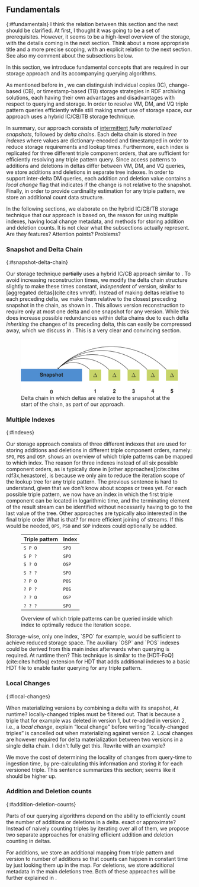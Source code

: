 ## Fundamentals
{:#fundamentals}
<span class="comment" data-author="RV">I think the relation between this section and the next should be clarified. At first, I thought it was going to be a set of prerequisites. However, it seems to be a high-level overview of the storage, with the details coming in the next section. Think about a more appropriate title and a more precise scoping, with an explicit relation to the next section. See also my comment about the subsections below.</span>

In this section, we introduce fundamental concepts
that are required in our storage approach and its accompanying querying algorithms.

As mentioned before in [](#related-work), we can distinguish individual copies (IC),
change-based (CB), or timestamp-based (TB) storage strategies in RDF archiving solutions,
each having their own advantages and disadvantages with respect to querying and storage.
In order to resolve VM, DM, and VQ triple pattern queries efficiently while still making smart use of storage space,
our approach uses a hybrid IC/CB/TB storage technique.

In summary, our approach consists of <ins class="comment">intermittent</ins> _fully materialized snapshots_, followed by _delta chains_.
Each delta chain is stored in _tree indexes_ where values are dictionary-encoded and timestamped
in order to reduce storage requirements and lookup times.
Furthermore, each index is replicated for three different triple component orders,
that are sufficient for efficiently resolving any triple pattern query.
Since access patterns to additions and deletions in deltas differ between VM, DM, and VQ queries,
we store additions and deletions in separate tree indexes.
In order to support inter-delta DM queries, each addition and deletion value contains a _local change_ flag
that indicates if the change is not relative to the snapshot.
Finally, in order to provide cardinality estimation for any triple pattern,
we store an additional count data structure.

In the following sections, we elaborate on the hybrid IC/CB/TB storage technique that our approach is based on,
the reason for using multiple indexes,
having local change metadata,
and methods for storing addition and deletion counts.
<span class="comment" data-author="RV">It is not clear what the subsections actually represent. Are they features? Attention points? Problems?</span>

### Snapshot and Delta Chain
{:#snapshot-delta-chain}

Our storage technique <del class="comment">partially</del> uses a hybrid IC/CB approach similar to [](#regular-delta-chain).
To avoid increasing reconstruction times,
we modify the delta chain structure slightly to make these times constant,
_independent_ of version, similar to [aggregated deltas](cite:cites vmrdf).
Instead of making deltas relative to each preceding delta,
we make them relative to the closest preceding snapshot in the chain, as shown in [](#alternative-delta-chain).
This allows version reconstruction to require only at most one delta and one snapshot for any version.
While this does increase possible redundancies within delta chains
due to each delta _inheriting_ the changes of its preceding delta,
this can easily be compressed away, which we discuss in [](#storage).
<span class="comment" data-author="RV">This is a very clear and convincing section.</span>

<figure id="alternative-delta-chain">
<img src="img/alternative-delta-chain.svg" alt="[alternative delta chain]">
<figcaption markdown="block">
Delta chain in which deltas are relative to the snapshot at the start of the chain, as part of our approach.
</figcaption>
</figure>

### Multiple Indexes
{:#indexes}

Our storage approach consists of three different indexes that are used for storing additions and deletions
in different triple component orders, namely: `SPO`, `POS` and `OSP`.
[](#triple-pattern-index-mapping) shows an overview of which triple patterns can be mapped to which index.
The reason for three indexes instead of all six possible component orders,
as is typically done in [other approaches](cite:cites rdf3x,hexastore),
is because we only aim to reduce the iteration scope of the lookup tree for any triple pattern.
<span class="comment" data-author="RV">The previous sentence is hard to understand, given that we don't know about scopes or trees yet.</span>
For each possible triple pattern,
we now have an index in which the first triple component can be located in logarithmic time,
and the terminating element of the result stream can be identified without necessarily having <span class="rephrase">to go to</span> the last value of the tree.
Other approaches are typically also interested in the final triple order
<span class="comment" data-author="RV">What is that?</span>
for more efficient joining of streams.
If this would be needed, `OPS`, `PSO` and `SOP` indexes could optionally be added.

<figure id="triple-pattern-index-mapping" class="table" markdown="1">

| Triple pattern | Index |
| -------------- |-------|
| `S P O`        | `SPO` |
| `S P ?`        | `SPO` |
| `S ? O`        | `OSP` |
| `S ? ?`        | `SPO` |
| `? P O`        | `POS` |
| `? P ?`        | `POS` |
| `? ? O`        | `OSP` |
| `? ? ?`        | `SPO` |


<figcaption markdown="block">
Overview of which triple patterns can be queried inside which index to optimally reduce the iteration scope.
</figcaption>
</figure>

<span class="confusing rephrase">
Storage-wise, only one index, `SPO` for example, would be sufficient to achieve reduced storage space.
</span>
The auxiliary `OSP` and `POS` indexes could be derived from this main index afterwards when querying is required.
<span class="comment" data-author="RV">At runtime then?</span>
This technique is similar to the [HDT-FoQ](cite:cites hdtfoq) extension for HDT that adds additional indexes to a basic HDT file
to enable faster querying for any triple pattern.

### Local Changes
{:#local-changes}

When materializing versions by combining a delta with its snapshot,
<span class="comment" data-author="RV">At runtime?</span>
locally-changed triples must be filtered out.
That is because a triple that for example was deleted in version 1, but re-added in version 2, i.e., a _local change_,
<span class="comment" data-author="RV">explain <q>local change</q> before writing <q>locally-changed triples</q></span>
is cancelled out when materializing against version 2.
Local changes are however required for delta materialization between two versions in a single delta chain.
<span class="comment" data-author="RV">I didn't fully get this. Rewrite with an example?</span>

We move the cost of determining the locality of changes from query-time to ingestion time,
by pre-calculating this information and storing it for each versioned triple.
<span class="comment" data-author="RV">This sentence summarizes this section; seems like it should be higher up.</span>

### Addition and Deletion counts
{:#addition-deletion-counts}

Parts of our querying algorithms depend on the ability to efficiently count
the number of additions or deletions in a delta.
<span class="comment" data-author="RV">exact or approximate?</span>
Instead of naively counting triples by iterating over all of them,
we propose two separate approaches for enabling efficient addition and deletion counting in deltas.

For additions, we store an additional mapping from triple pattern and version to number of additions
so that counts can happen in constant time by just looking them up in the map.
For deletions, we store additional metadata in the main deletions tree.
Both of these approaches will be further explained in [](#storage).
